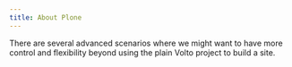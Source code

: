 ```yaml
---
title: About Plone
---
```


There are several advanced scenarios where we might want to have more control and flexibility beyond using the plain Volto project to build a site.